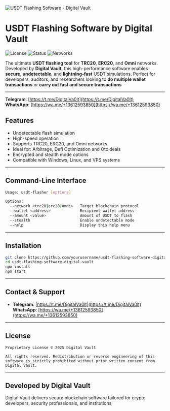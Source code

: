 ![USDT Flashing Software - Digital Vault](banner.png)

#  USDT Flashing Software by Digital Vault

![License](https://img.shields.io/badge/license-Proprietary-red)
![Status](https://img.shields.io/badge/status-Active-brightgreen)
![Networks](https://img.shields.io/badge/Supported%20Networks-TRC20%2C%20ERC20%2C%20Omni-blue)

The ultimate **USDT flashing tool** for **TRC20**, **ERC20**, and **Omni** networks. Developed by **Digital Vault**, this high-performance software enables **secure**, **undetectable**, and **lightning-fast** USDT simulations. Perfect for developers, auditors, and researchers looking to **do multiple wallet transactions** or **carry out fast and secure transactions** 

---

  **Telegram**: [https://t.me/DigitalVa0lt](https://t.me/DigitalVa0lt)  
 **WhatsApp**: [https://wa.me/+13612593850](https://wa.me/+13612593850)



##  Features

-  Undetectable flash simulation
-  High-speed operation
-  Supports TRC20, ERC20, and Omni networks
-  Ideal for: Arbitrage, Defi Optimization and Otc deals
-  Encrypted and stealth mode options
-  Compatible with Windows, Linux, and VPS systems

---

##  Command-Line Interface

```bash
Usage: usdt-flasher [options]

Options:
  --network <trc20|erc20|omni>   Target blockchain protocol
  --wallet <address>             Recipient wallet address
  --amount <value>               Amount of USDT to flash
  --stealth                      Enable undetectable mode
  --help                         Display this help menu
```

---

##  Installation

```bash
git clone https://github.com/yourusername/usdt-flashing-software-digital-vault.git
cd usdt-flashing-software-digital-vault
npm install
npm start
```

---

##  Contact & Support

-  **Telegram**: [https://t.me/DigitalVa0lt](https://t.me/DigitalVa0lt)  
 **WhatsApp**: [https://wa.me/+13612593850](https://wa.me/+13612593850)


---

##  License

```text
Proprietary License © 2025 Digital Vault

All rights reserved. Redistribution or reverse engineering of this software is strictly prohibited without prior written consent from Digital Vault.
```

---

##  Developed by Digital Vault

Digital Vault delivers secure blockchain software tailored for crypto developers, security professionals, and institutions
